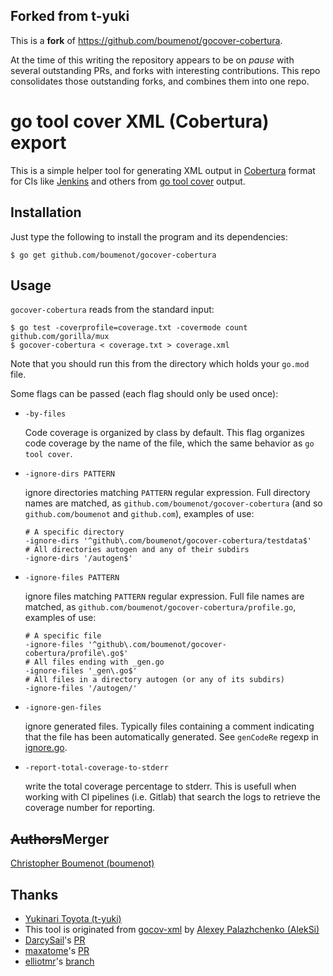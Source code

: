 ## Forked from t-yuki

This is a **fork** of https://github.com/boumenot/gocover-cobertura.

At the time of this writing the repository appears to be on *pause* with
several outstanding PRs, and forks with interesting contributions.  This
repo consolidates those outstanding forks, and combines them into one repo.

go tool cover XML (Cobertura) export
====================================

This is a simple helper tool for generating XML output in [Cobertura](http://cobertura.sourceforge.net/) format
for CIs like [Jenkins](https://wiki.jenkins-ci.org/display/JENKINS/Cobertura+Plugin) and others
from [go tool cover](https://code.google.com/p/go.tools/) output.

Installation
------------

Just type the following to install the program and its dependencies:

    $ go get github.com/boumenot/gocover-cobertura

Usage
-----

`gocover-cobertura` reads from the standard input:

    $ go test -coverprofile=coverage.txt -covermode count github.com/gorilla/mux
    $ gocover-cobertura < coverage.txt > coverage.xml

Note that you should run this from the directory which holds your `go.mod` file.

Some flags can be passed (each flag should only be used once):

- `-by-files`

  Code coverage is organized by class by default.  This flag organizes code
  coverage by the name of the file, which the same behavior as `go tool cover`.

- `-ignore-dirs PATTERN`

  ignore directories matching `PATTERN` regular expression. Full
  directory names are matched, as
  `github.com/boumenot/gocover-cobertura` (and so `github.com/boumenot`
  and `github.com`), examples of use:
  ```
  # A specific directory
  -ignore-dirs '^github\.com/boumenot/gocover-cobertura/testdata$'
  # All directories autogen and any of their subdirs
  -ignore-dirs '/autogen$'
  ```

- `-ignore-files PATTERN`

  ignore files matching `PATTERN` regular expression. Full file names
  are matched, as `github.com/boumenot/gocover-cobertura/profile.go`,
  examples of use:
  ```
  # A specific file
  -ignore-files '^github\.com/boumenot/gocover-cobertura/profile\.go$'
  # All files ending with _gen.go
  -ignore-files '_gen\.go$'
  # All files in a directory autogen (or any of its subdirs)
  -ignore-files '/autogen/'
  ```

- `-ignore-gen-files`

  ignore generated files. Typically files containing a comment
  indicating that the file has been automatically generated. See
  `genCodeRe` regexp in [ignore.go](ignore.go).

- `-report-total-coverage-to-stderr`

  write the total coverage percentage to stderr.
  This is usefull when working with CI pipelines (i.e. Gitlab) that search the
  logs to retrieve the coverage number for reporting.

~~Authors~~Merger
-------

[Christopher Boumenot (boumenot)](https://github.com/boumenot)

Thanks
------

 * [Yukinari Toyota (t-yuki)](https://github.com/t-yuki)
 * This tool is originated from [gocov-xml](https://github.com/AlekSi/gocov-xml) by [Alexey Palazhchenko (AlekSi)](https://github.com/AlekSi)
 * [DarcySail](https://github.com/DarcySail)'s [PR](https://github.com/t-yuki/gocover-cobertura/pull/22)
 * [maxatome](https://github.com/maxatome)'s [PR](https://github.com/t-yuki/gocover-cobertura/pull/19)
 * [elliotmr](https://github.com/elliotmr)'s [branch](https://github.com/elliotmr/gocover-cobertura)

